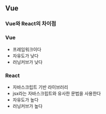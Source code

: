 ## Vue
### Vue와 React의 차이점
### Vue
- 프레임워크이다
- 자유도가 낮다
- 러닝커브가 낮다
### React
- 자바스크립트 기반 라이브러리
- jsx라는 자바스크립트와 유사한 문법을 사용한다
- 자유도가 높다
- 러닝커브가 높다
